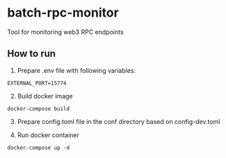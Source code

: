# batch-rpc-monitor

Tool for monitoring web3 RPC endpoints

## How to run 

1. Prepare .env file with following variables:

```
EXTERNAL_PORT=15774
```

2. Build docker image

```
docker-compose build
```

3. Prepare config.toml file in the conf directory based on config-dev.toml

4. Run docker container

```
docker-compose up -d
```
